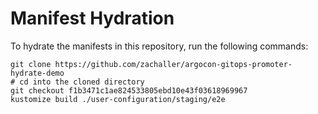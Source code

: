 # Manifest Hydration

To hydrate the manifests in this repository, run the following commands:

```shell
git clone https://github.com/zachaller/argocon-gitops-promoter-hydrate-demo
# cd into the cloned directory
git checkout f1b3471c1ae824533805ebd10e43f03618969967
kustomize build ./user-configuration/staging/e2e
```
